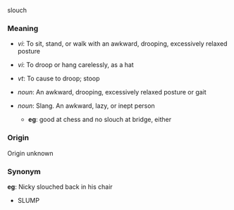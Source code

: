 slouch
### Meaning
+ _vi_: To sit, stand, or walk with an awkward, drooping, excessively relaxed posture
+ _vi_: To droop or hang carelessly, as a hat
+ _vt_: To cause to droop; stoop

+ _noun_: An awkward, drooping, excessively relaxed posture or gait
+ _noun_: Slang. An awkward, lazy, or inept person
    + __eg__: good at chess and no slouch at bridge, either

### Origin

Origin unknown

### Synonym

__eg__: Nicky slouched back in his chair

+ SLUMP


